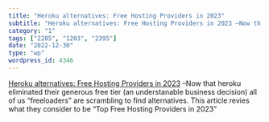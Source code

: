 ```yaml
---
title: "Heroku alternatives: Free Hosting Providers in 2023"
subtitle: "Heroku alternatives: Free Hosting Providers in 2023 –Now th..."
category: "1"
tags: ["2285", "1203", "2395"]
date: "2022-12-30"
type: "wp"
wordpress_id: 4346
---
```

[ Heroku alternatives: Free Hosting Providers in 2023]( https://link.medium.com/5hyb9ayAbwb) –Now that heroku eliminated their generous free tier (an understanable business decision) all of us “freeloaders” are scrambling to find alternatives. This article revies what they consider to be “Top Free Hosting Providers in 2023”